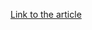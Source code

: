 [Link to the article](https://research.nccgroup.com/2022/03/03/sharkbot-a-new-generation-android-banking-trojan-being-distributed-on-google-play-store/)

